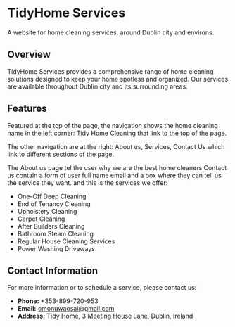 # TidyHome Services

A website for home cleaning services, around Dublin city and environs.

## Overview

TidyHome Services provides a comprehensive range of home cleaning solutions designed to keep your home spotless and organized. Our services are available throughout Dublin city and its surrounding areas.

## Features
Featured at the top of the page, the navigation shows the home cleaning name in the left corner: Tidy Home Cleaning that link to the top of the page. 

The other navigation are at the right: About us, Services, Contact Us which link to different sections of the page. 

The About us page tel the user why we are the best home cleaners Contact us contain a form of user full name email and a box where they can tell us the service they want. and this is the services we offer:

- One-Off Deep Cleaning
- End of Tenancy Cleaning
- Upholstery Cleaning
- Carpet Cleaning
- After Builders Cleaning
- Bathroom Steam Cleaning
- Regular House Cleaning Services
- Power Washing Driveways

## Contact Information

For more information or to schedule a service, please contact us:

- **Phone:** +353-899-720-953
- **Email:** omonuwaosai@gmail.com
- **Address:** Tidy Home, 3 Meeting House Lane, Dublin, Ireland

